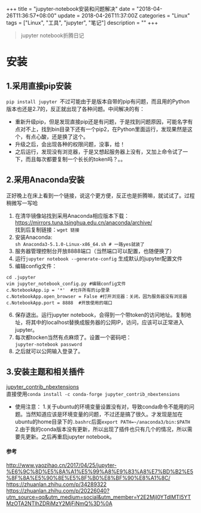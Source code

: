 +++
title = "jupyter-notebook安装和问题解决"
date = "2018-04-26T11:36:57+08:00"
update = 2018-04-26T11:37:00Z
categories = "Linux"
tags = ["Linux", "工具", "jupyter", "笔记"]
description = ""
+++

> jupyter notebook折腾日记

<!--more-->
# 安装

## 1.采用直接pip安装   

`pip install jupyter `不过可能由于是版本自带的pip有问题，而且用的Python版本也还是2.7的，反正就出现了各种问题。中间解决的有：  
- 重新升级pip，但是发现直接pip还是有问题，于是找到问题原因，可能名字有点对不上，找到bin目录下还有一个pip2，在Python里面运行，发现果然是这个，有点心酸，还是换了这个。  
- 升级之后，会出现各种的权限问题，没事，给！  
- 之后运行，发现没有浏览器，于是又想起服务器上没有，又加上命令试了一下，而且每次都要复制一个长长的token吗？。。

## 2.采用Anaconda安装
正好晚上在床上看到一个链接，说这个更方便，反正也是折腾嘛，就试试了。过程稍微写一写哈

1. 在清华镜像站找到采用Anaconda相应版本下载：https://mirrors.tuna.tsinghua.edu.cn/anaconda/archive/  
	找到后复制链接：`wget 链接` 
2. 安装Anaconda:  
	`sh Anaconda3-5.1.0-Linux-x86_64.sh # 一路yes就装了`  
3. 服务器管理控制台开放8888端口（当然端口可以配置，也随便换了）  
4. 运行`jupyter notebook --generate-config` 生成默认的jupyter配置文件  
5. 编辑config文件：  
```
cd .jupyter
vim jupyter_notebook_config.py #编辑config文件
c.NotebookApp.ip = '*'  #允许所有的ip登录
c.NotebookApp.open_browser = False #打开浏览器：关闭，因为服务器没有浏览器
c.NotebookApp.port = 8888  #开放使用的端口
```
6. 保存退出。运行jupyter notebook，会得到一个带token的访问地址。复制地址，将其中的localhost替换成服务器的公网IP，访问，应该可以正常进入jupyter。  
7. 每次都tocken当然有点麻烦了。设置一个密码吧：  
	`jupyter-notebook password`
8. 之后就可以公网输入登录了。
	
## 3.安装主题和相关插件  
[jupyter_contrib_nbextensions](https://github.com/ipython-contrib/jupyter_contrib_nbextensions)  
直接使用`conda install -c conda-forge jupyter_contrib_nbextensions`
* 使用注意：
1.关于ubuntu的环境变量设置没有对，导致conda命令不能用的问题。当然知道应该是环境变量的问题，不过还是搞了很久。才发现是加在ubuntu的home目录下的`.bashrc`后面`export PATH=~/anaconda3/bin:$PATH`
2.由于我的conda版本没有更新，所以出现了插件也只有几个的情况，所以需要先更新。之后再重启jupyter notebook。
#### 参考
http://www.yaozihao.cn/2017/04/25/jupyter-%E6%9C%8D%E5%8A%A1%E5%99%A8%E9%83%A8%E7%BD%B2%E5%8F%8A%E5%90%8E%E5%8F%B0%E8%BF%90%E8%A1%8C/  
https://zhuanlan.zhihu.com/p/34289322  
https://zhuanlan.zhihu.com/p/20226040?utm_source=qq&utm_medium=social&utm_member=Y2E2MjI0YTdlMTI5YTMzOTA2NTlhZDRiMzY2MjFiNmQ%3D%0A
